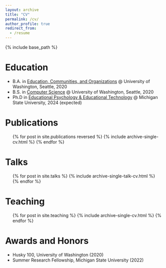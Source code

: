 ```yaml
---
layout: archive
title: "CV"
permalink: /cv/
author_profile: true
redirect_from:
  - /resume
---
```


{% include base_path %}

# Education
* B.A. in [Education, Communities, and Organizations](https://education.uw.edu/programs/undergraduate/eco) @ University of Washington, Seattle, 2020
* B.S. in [Computer Science](https://www.cs.washington.edu/academics/ugrad) @ University of Washington, Seattle, 2020
* Ph.D in [Educational Psychology & Educational Technology](https://education.msu.edu/cepse/epet/) @ Michigan State University, 2024 (expected)

# Publications
  <ul>{% for post in site.publications reversed %}
    {% include archive-single-cv.html %}
  {% endfor %}</ul>
  
# Talks
  <ul>{% for post in site.talks %}
    {% include archive-single-talk-cv.html %}
  {% endfor %}</ul>
  
# Teaching
  <ul>{% for post in site.teaching %}
    {% include archive-single-cv.html %}
  {% endfor %}</ul>
  
# Awards and Honors
* Husky 100, University of Washington (2020)
* Summer Research Fellowship, Michigan State University (2022)
